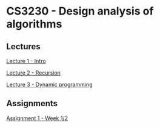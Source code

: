 # CS3230 - Design analysis of algorithms
## Lectures
[Lecture 1 - Intro]({{site.baseurl}}/2020-08-10-cs3230-lecture-1-recap-of-assymptops/)

[Lecture 2 - Recursion]({{site.baseurl}}/2020-08-18-cs3230-lecture-2/)

[Lecture 3 - Dynamic programming]({{site.baseurl}}/2020-08-24-cs3230-lecture-3-4-backtracking-dynamic-programming)

## Assignments

[Assignment 1 - Week 1/2]({{site.baseurl}}/2020-08-22-assignment-1/)
